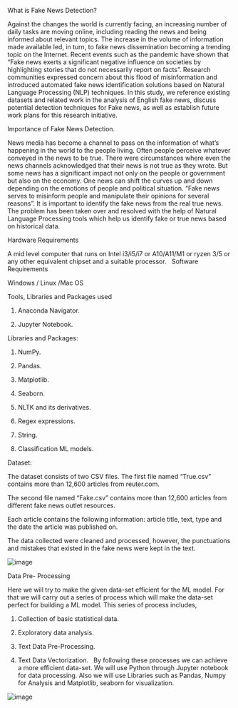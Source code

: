 What is Fake News Detection?

Against the changes the world is currently facing, an increasing number of daily tasks are moving online, including reading the news and being informed about relevant topics. The increase in the volume of information made available led, in turn, to fake news dissemination becoming a trending topic on the Internet. Recent events such as the pandemic have shown that “Fake news exerts a significant negative influence on societies by highlighting stories that do not necessarily report on facts”. Research communities expressed concern about this flood  of  misinformation  and  introduced  automated fake  news  identification  solutions  based  on  Natural Language Processing (NLP) techniques. In this study, we reference existing datasets and related work in the analysis of English fake news, discuss potential detection techniques for Fake news, as well as establish future work plans for this research initiative.

Importance of Fake News Detection.

News media has become a channel to pass on the information of what’s happening in the world to the people living. Often people perceive whatever conveyed in the news to be true. There were circumstances where even the news channels acknowledged that their news is not true as they wrote. But some news has a significant impact not only on the people or government but also on the economy. One news can shift the curves up and down depending on the emotions of people and political situation.
	“Fake news serves to misinform people and manipulate their opinions for several reasons”.
	It is important to identify the fake news from the real true news. The problem has been taken over and resolved with the help of Natural Language Processing tools which help us identify fake or true news based on historical data. 

Hardware Requirements 

A mid level computer that runs on Intel i3/i5/i7 or A10/A11/M1 or ryzen 3/5 or any other equivalent chipset and a suitable processor.
 
Software Requirements 

Windows / Linux /Mac OS

Tools, Libraries and Packages used

1. Anaconda Navigator.

2. Jupyter Notebook.

Libraries and Packages:

1. NumPy.

2. Pandas.

3. Matplotlib.

4. Seaborn.

5. NLTK and its derivatives.

6. Regex expressions.

7. String.

8. Classification ML models.



Dataset:

The dataset consists of two CSV files. The first file named “True.csv” contains more than 12,600 articles from reuter.com. 

The second file named “Fake.csv” contains more than 12,600 articles from different fake news outlet resources. 

Each article contains the following information: article title, text, type and the date the article was published on. 

The data collected were cleaned and processed, however, the punctuations and mistakes that existed in the fake news were kept in the text.

![image](https://github.com/Anirudh-Shukla/Machine-Learning-Approaches-for-Misinformation-Detection/assets/136250552/f959169a-ab11-471b-ae36-0e576490a218)

Data Pre- Processing


Here we will try to make the given data-set efficient for the ML model. For that we will carry out a series of process which will make the data-set perfect for building a ML model. This series of process includes,
 
1. Collection of basic statistical data.

2. Exploratory data analysis.

3. Text Data Pre-Processing.

4. Text Data Vectorization.
 
By following these processes we can achieve a more efficient data-set. We will use Python through Jupyter notebook for data processing. Also we will use Libraries such as Pandas, Numpy for Analysis and Matplotlib, seaborn for visualization. 


![image](https://github.com/Anirudh-Shukla/Machine-Learning-Approaches-for-Misinformation-Detection/assets/136250552/75861fd9-0b8d-4f3a-9182-f75aacf752e0)
